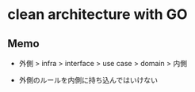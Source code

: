 # clean architecture with GO

## Memo
- 外側 > infra > interface > use case > domain > 内側

- 外側のルールを内側に持ち込んではいけない
